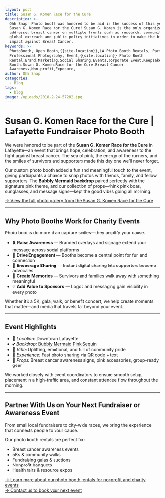 ```yaml
---
layout: post
title: Susan G. Komen Race for the Cure
description: >-
  Ohh Snap! Photo booth was honored to be aid in the success of this year’s
  Susan G. Komen Race for the Cure! Susan G. Komen is the only organization that
  addresses breast cancer on multiple fronts such as research, community health,
  global outreach and public policy initiatives in order to make the biggest
  impact against Breast Cancer.
keywords: >-
  PhotoBooth, Open Booth,{{site.location}},LA Photo Booth Rentals, Party Booth,
  Professional Photography, Event,{{site.location}} Photo Booth
  Rental,Brand,Marketing,Social Sharing,Events,Corporate Event,Keepsake,5k,Photo
  Booth,Susan G. Komen,Race for the Cure,Breast Cancer
  Awareness,Non-profit,Exposure,
author: Ohh Snap
categories:
  - Blog
tags:
  - blog
image: /uploads/2018-2-24-57282.jpg
---
```

# Susan G. Komen Race for the Cure | Lafayette Fundraiser Photo Booth

We were honored to be part of the **Susan G. Komen Race for the Cure** in Lafayette—an event that brings hope, celebration, and awareness to the fight against breast cancer. The sea of pink, the energy of the runners, and the smiles of survivors and supporters made this day one we’ll never forget.

Our custom photo booth added a fun and meaningful touch to the event, giving participants a chance to snap photos with friends, family, and fellow supporters. The **Bubbly Mermaid backdrop** paired perfectly with the signature pink theme, and our collection of props—think pink boas, sunglasses, and message signs—kept the good vibes going all morning.

[→ View the full photo gallery from the Susan G. Komen Race for the Cure](https://gallery.ohhsnapbooth.com/?q=susan)

---

## Why Photo Booths Work for Charity Events

Photo booths do more than capture smiles—they amplify your cause.

- 🎗 **Raise Awareness** — Branded overlays and signage extend your message across social platforms  
- 📸 **Drive Engagement** — Booths become a central point for fun and connection  
- 💬 **Encourage Sharing** — Instant digital sharing lets supporters become advocates  
- 💖 **Create Memories** — Survivors and families walk away with something meaningful  
- 💡 **Add Value to Sponsors** — Logos and messaging gain visibility in every photo  

Whether it’s a 5K, gala, walk, or benefit concert, we help create moments that matter—and media that travels far beyond your event.

---

## Event Highlights

- 📍 *Location:* Downtown Lafayette  
- 💕 *Backdrop:* [Bubbly Mermaid Pink Sequin](https://ohhsnapbooth.com/lafayette-backdrop-rentals "Lafayette Backdrops")  
- 🎉 *Vibe:* Uplifting, emotional, and full of community pride  
- 📲 *Experience:* Fast photo sharing via QR code + text  
- 🎀 *Props:* Breast cancer awareness signs, pink accessories, group-ready gear  

We worked closely with event coordinators to ensure smooth setup, placement in a high-traffic area, and constant attendee flow throughout the morning.

---

## Partner With Us on Your Next Fundraiser or Awareness Event

From small local fundraisers to city-wide races, we bring the experience that connects people to your cause.

Our photo booth rentals are perfect for:

- Breast cancer awareness events  
- 5Ks & community walks  
- Fundraising galas & auctions  
- Nonprofit banquets  
- Health fairs & resource expos  

[→ Learn more about our photo booth rentals for nonprofit and charity events](/event-photo-booth)  
[→ Contact us to book your next event](/contact)
